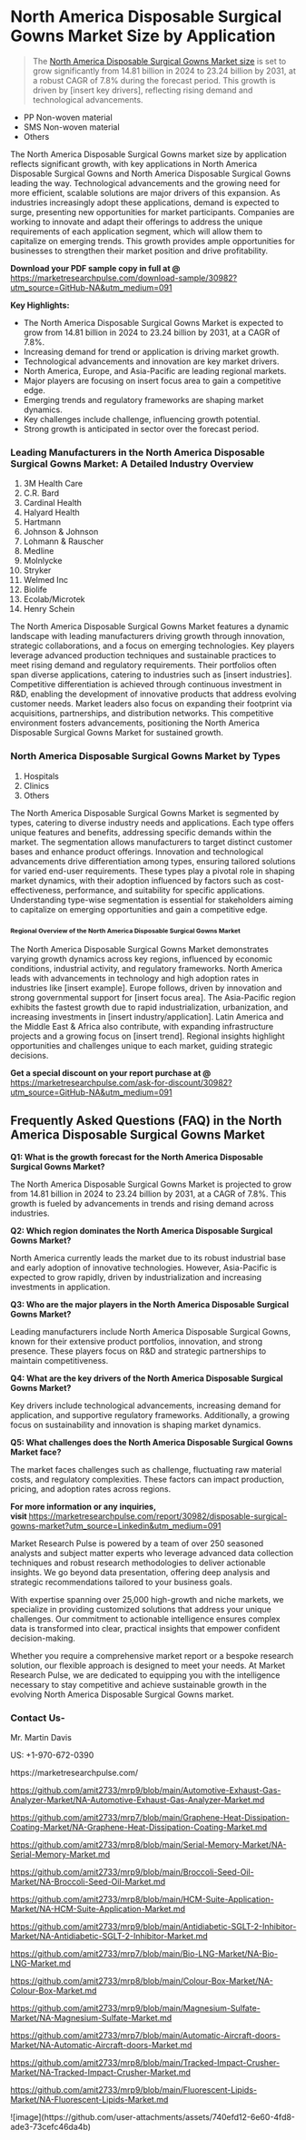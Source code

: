 <h1>North America Disposable Surgical Gowns Market&nbsp;Size by Application</h1><blockquote><p>The <a href="https://marketresearchpulse.com/download-sample/30982?utm_source=GitHub-NA&amp;utm_medium=091">North America Disposable Surgical Gowns Market size</a> is set to grow significantly from 14.81 billion in 2024 to 23.24 billion by 2031, at a robust CAGR of 7.8% during the forecast period. This growth is driven by [insert key drivers], reflecting rising demand and technological advancements.</p></blockquote><ul><li>PP Non-woven material <li> SMS Non-woven material <li> Others</li></ul><p>The North America Disposable Surgical Gowns market size by application reflects significant growth, with key applications in North America Disposable Surgical Gowns and North America Disposable Surgical Gowns leading the way. Technological advancements and the growing need for more efficient, scalable solutions are major drivers of this expansion. As industries increasingly adopt these applications, demand is expected to surge, presenting new opportunities for market participants. Companies are working to innovate and adapt their offerings to address the unique requirements of each application segment, which will allow them to capitalize on emerging trends. This growth provides ample opportunities for businesses to strengthen their market position and drive profitability.</p><p><strong>Download your PDF sample copy in full at @ </strong><a href="https://marketresearchpulse.com/download-sample/30982?utm_source=GitHub-NA&amp;utm_medium=091">https://marketresearchpulse.com/download-sample/30982?utm_source=GitHub-NA&amp;utm_medium=091</a></p><p><strong>Key Highlights: </strong></p><ul><li>The North America Disposable Surgical Gowns Market is expected to grow from 14.81 billion in 2024 to 23.24 billion by 2031, at a CAGR of 7.8%.</li><li>Increasing demand for trend or application is driving market growth.</li><li>Technological advancements and innovation are key market drivers.</li><li>North America, Europe, and Asia-Pacific are leading regional markets.</li><li>Major players are focusing on insert focus area to gain a competitive edge.</li><li>Emerging trends and regulatory frameworks are shaping market dynamics.</li><li>Key challenges include challenge, influencing growth potential.</li><li>Strong growth is anticipated in sector over the forecast period.</li></ul><h3>Leading Manufacturers in the North America Disposable Surgical Gowns Market: A Detailed Industry Overview</h3><ol><li>3M Health Care</li><li>C.R. Bard</li><li>Cardinal Health</li><li>Halyard Health</li><li>Hartmann</li><li>Johnson & Johnson</li><li>Lohmann & Rauscher</li><li>Medline</li><li>Molnlycke</li><li>Stryker</li><li>Welmed Inc</li><li>Biolife</li><li>Ecolab/Microtek</li><li>Henry Schein</li></ol><div class="flex max-w-full flex-col flex-grow"><div class="min-h-8 text-message flex w-full flex-col items-end gap-2 whitespace-normal break-words [.text-message+&amp;]:mt-5" dir="auto" data-message-author-role="assistant" data-message-id="fd8432e4-4910-450d-b182-61b7bfb0a01f" data-message-model-slug="gpt-4o"><div class="flex w-full flex-col gap-1 empty:hidden first:pt-[3px]"><div class="markdown prose w-full break-words dark:prose-invert light"><p>The North America Disposable Surgical Gowns Market features a dynamic landscape with leading manufacturers driving growth through innovation, strategic collaborations, and a focus on emerging technologies. Key players leverage advanced production techniques and sustainable practices to meet rising demand and regulatory requirements. Their portfolios often span diverse applications, catering to industries such as [insert industries]. Competitive differentiation is achieved through continuous investment in R&amp;D, enabling the development of innovative products that address evolving customer needs. Market leaders also focus on expanding their footprint via acquisitions, partnerships, and distribution networks. This competitive environment fosters advancements, positioning the North America Disposable Surgical Gowns Market for sustained growth.</p></div></div></div></div><h3>North America Disposable Surgical Gowns Market by Types</h3><ol><li>Hospitals <li> Clinics <li> Others</li></ol><div class="flex max-w-full flex-col flex-grow"><div class="min-h-8 text-message flex w-full flex-col items-end gap-2 whitespace-normal break-words [.text-message+&amp;]:mt-5" dir="auto" data-message-author-role="assistant" data-message-id="084470be-0bb7-4664-bddf-5156b4f41249" data-message-model-slug="gpt-4o-mini"><div class="flex w-full flex-col gap-1 empty:hidden first:pt-[3px]"><div class="markdown prose w-full break-words dark:prose-invert light"><p>The North America Disposable Surgical Gowns Market is segmented by types, catering to diverse industry needs and applications. Each type offers unique features and benefits, addressing specific demands within the market. The segmentation allows manufacturers to target distinct customer bases and enhance product offerings. Innovation and technological advancements drive differentiation among types, ensuring tailored solutions for varied end-user requirements. These types play a pivotal role in shaping market dynamics, with their adoption influenced by factors such as cost-effectiveness, performance, and suitability for specific applications. Understanding type-wise segmentation is essential for stakeholders aiming to capitalize on emerging opportunities and gain a competitive edge.</p></div></div></div></div><h3><span style="font-size: 11px;">Regional Overview of the North America Disposable Surgical Gowns Market</span></h3><div class="flex max-w-full flex-col flex-grow"><div class="min-h-8 text-message flex w-full flex-col items-end gap-2 whitespace-normal break-words [.text-message+&amp;]:mt-5" dir="auto" data-message-author-role="assistant" data-message-id="e9038762-ce64-4e30-91c9-9bd413514231" data-message-model-slug="gpt-4o-mini"><div class="flex w-full flex-col gap-1 empty:hidden first:pt-[3px]"><div class="markdown prose w-full break-words dark:prose-invert light"><p>The North America Disposable Surgical Gowns Market demonstrates varying growth dynamics across key regions, influenced by economic conditions, industrial activity, and regulatory frameworks. North America leads with advancements in technology and high adoption rates in industries like [insert example]. Europe follows, driven by innovation and strong governmental support for [insert focus area]. The Asia-Pacific region exhibits the fastest growth due to rapid industrialization, urbanization, and increasing investments in [insert industry/application]. Latin America and the Middle East &amp; Africa also contribute, with expanding infrastructure projects and a growing focus on [insert trend]. Regional insights highlight opportunities and challenges unique to each market, guiding strategic decisions.</p></div></div></div></div><p><strong>Get a special discount on your report purchase at @ </strong><a href="https://marketresearchpulse.com/ask-for-discount/30982?utm_source=GitHub-NA&amp;utm_medium=091">https://marketresearchpulse.com/ask-for-discount/30982?utm_source=GitHub-NA&amp;utm_medium=091</a></p><h2>Frequently Asked Questions (FAQ) in the North America Disposable Surgical Gowns Market</h2><p><strong>Q1: What is the growth forecast for the North America Disposable Surgical Gowns Market?</strong></p><p>The North America Disposable Surgical Gowns Market is projected to grow from 14.81 billion in 2024 to 23.24 billion by 2031, at a CAGR of 7.8%. This growth is fueled by advancements in trends and rising demand across industries.</p><p><strong>Q2: Which region dominates the North America Disposable Surgical Gowns Market?</strong></p><p>North America currently leads the market due to its robust industrial base and early adoption of innovative technologies. However, Asia-Pacific is expected to grow rapidly, driven by industrialization and increasing investments in application.</p><p><strong>Q3: Who are the major players in the North America Disposable Surgical Gowns Market?</strong></p><p>Leading manufacturers include North America Disposable Surgical Gowns, known for their extensive product portfolios, innovation, and strong presence. These players focus on R&amp;D and strategic partnerships to maintain competitiveness.</p><p><strong>Q4: What are the key drivers of the North America Disposable Surgical Gowns Market?</strong></p><p>Key drivers include technological advancements, increasing demand for application, and supportive regulatory frameworks. Additionally, a growing focus on sustainability and innovation is shaping market dynamics.</p><p><strong>Q5: What challenges does the North America Disposable Surgical Gowns Market face?</strong></p><p>The market faces challenges such as challenge, fluctuating raw material costs, and regulatory complexities. These factors can impact production, pricing, and adoption rates across regions.</p><p><strong>For more information or any inquiries, visit&nbsp;</strong><a href="https://marketresearchpulse.com/report/30982/disposable-surgical-gowns-market?utm_source=Linkedin&utm_medium=091">https://marketresearchpulse.com/report/30982/disposable-surgical-gowns-market?utm_source=Linkedin&utm_medium=091</a></p><p>Market Research Pulse is powered by a team of over 250 seasoned analysts and subject matter experts who leverage advanced data collection techniques and robust research methodologies to deliver actionable insights. We go beyond data presentation, offering deep analysis and strategic recommendations tailored to your business goals.</p><p>With expertise spanning over 25,000 high-growth and niche markets, we specialize in providing customized solutions that address your unique challenges. Our commitment to actionable intelligence ensures complex data is transformed into clear, practical insights that empower confident decision-making.</p><p>Whether you require a comprehensive market report or a bespoke research solution, our flexible approach is designed to meet your needs. At Market Research Pulse, we are dedicated to equipping you with the intelligence necessary to stay competitive and achieve sustainable growth in the evolving North America Disposable Surgical Gowns market.</p><h3><strong>Contact Us-</strong></h3><p>Mr. Martin Davis</p><p>US: +1-970-672-0390</p><p>https://marketresearchpulse.com/</p><p><a href="https://github.com/amit2733/mrp9/blob/main/Automotive-Exhaust-Gas-Analyzer-Market/NA-Automotive-Exhaust-Gas-Analyzer-Market.md">https://github.com/amit2733/mrp9/blob/main/Automotive-Exhaust-Gas-Analyzer-Market/NA-Automotive-Exhaust-Gas-Analyzer-Market.md</a></p><p><a href="https://github.com/amit2733/mrp7/blob/main/Graphene-Heat-Dissipation-Coating-Market/NA-Graphene-Heat-Dissipation-Coating-Market.md">https://github.com/amit2733/mrp7/blob/main/Graphene-Heat-Dissipation-Coating-Market/NA-Graphene-Heat-Dissipation-Coating-Market.md</a></p><p><a href="https://github.com/amit2733/mrp8/blob/main/Serial-Memory-Market/NA-Serial-Memory-Market.md">https://github.com/amit2733/mrp8/blob/main/Serial-Memory-Market/NA-Serial-Memory-Market.md</a></p><p><a href="https://github.com/amit2733/mrp9/blob/main/Broccoli-Seed-Oil-Market/NA-Broccoli-Seed-Oil-Market.md">https://github.com/amit2733/mrp9/blob/main/Broccoli-Seed-Oil-Market/NA-Broccoli-Seed-Oil-Market.md</a></p><p><a href="https://github.com/amit2733/mrp8/blob/main/HCM-Suite-Application-Market/NA-HCM-Suite-Application-Market.md">https://github.com/amit2733/mrp8/blob/main/HCM-Suite-Application-Market/NA-HCM-Suite-Application-Market.md</a></p><p><a href="https://github.com/amit2733/mrp9/blob/main/Antidiabetic-SGLT-2-Inhibitor-Market/NA-Antidiabetic-SGLT-2-Inhibitor-Market.md">https://github.com/amit2733/mrp9/blob/main/Antidiabetic-SGLT-2-Inhibitor-Market/NA-Antidiabetic-SGLT-2-Inhibitor-Market.md</a></p><p><a href="https://github.com/amit2733/mrp7/blob/main/Bio-LNG-Market/NA-Bio-LNG-Market.md">https://github.com/amit2733/mrp7/blob/main/Bio-LNG-Market/NA-Bio-LNG-Market.md</a></p><p><a href="https://github.com/amit2733/mrp8/blob/main/Colour-Box-Market/NA-Colour-Box-Market.md">https://github.com/amit2733/mrp8/blob/main/Colour-Box-Market/NA-Colour-Box-Market.md</a></p><p><a href="https://github.com/amit2733/mrp9/blob/main/Magnesium-Sulfate-Market/NA-Magnesium-Sulfate-Market.md">https://github.com/amit2733/mrp9/blob/main/Magnesium-Sulfate-Market/NA-Magnesium-Sulfate-Market.md</a></p><p><a href="https://github.com/amit2733/mrp7/blob/main/Automatic-Aircraft-doors-Market/NA-Automatic-Aircraft-doors-Market.md">https://github.com/amit2733/mrp7/blob/main/Automatic-Aircraft-doors-Market/NA-Automatic-Aircraft-doors-Market.md</a></p><p><a href="https://github.com/amit2733/mrp8/blob/main/Tracked-Impact-Crusher-Market/NA-Tracked-Impact-Crusher-Market.md">https://github.com/amit2733/mrp8/blob/main/Tracked-Impact-Crusher-Market/NA-Tracked-Impact-Crusher-Market.md</a></p><p><a href="https://github.com/amit2733/mrp9/blob/main/Fluorescent-Lipids-Market/NA-Fluorescent-Lipids-Market.md">https://github.com/amit2733/mrp9/blob/main/Fluorescent-Lipids-Market/NA-Fluorescent-Lipids-Market.md</a></p>
![image](https://github.com/user-attachments/assets/740efd12-6e60-4fd8-ade3-73cefc46da4b)
